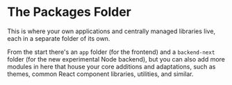 # The Packages Folder

This is where your own applications and centrally managed libraries live, each
in a separate folder of its own.

From the start there's an `app` folder (for the frontend) and a `backend-next` folder
(for the new experimental Node backend), but you can also add more modules in here that house
your core additions and adaptations, such as themes, common React component
libraries, utilities, and similar.
